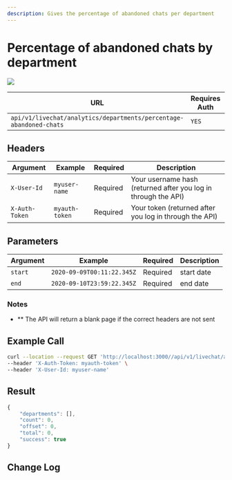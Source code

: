 ```yaml
---
description: Gives the percentage of abandoned chats per department
---
```


# Percentage of abandoned chats by department

![](../../../../../../.gitbook/assets/enterprise.jpg)

| URL                                                                | Requires Auth | HTTP Method |
| ------------------------------------------------------------------ | ------------- | ----------- |
| `api/v1/livechat/analytics/departments/percentage-abandoned-chats` | `YES`         | `GET`       |

## Headers

| Argument       | Example        | Required | Description                                                    |
| -------------- | -------------- | -------- | -------------------------------------------------------------- |
| `X-User-Id`    | `myuser-name`  | Required | Your username hash (returned after you log in through the API) |
| `X-Auth-Token` | `myauth-token` | Required | Your token (returned after you log in through the API)         |

## Parameters

| Argument | Example                    | Required | Description |
| -------- | -------------------------- | -------- | ----------- |
| `start`  | `2020-09-09T00:11:22.345Z` | Required | start date  |
| `end`    | `2020-09-10T23:59:22.345Z` | Required | end date    |

### Notes

* \*\* The API will return a blank page if the correct headers are not sent

## Example Call

```bash
curl --location --request GET 'http://localhost:3000//api/v1/livechat/analytics/departments/percentage-abandoned-chats?start=2020-02-12T00:11:22.345Z&end=2020-02-18T23:59:22.345Z' \
--header 'X-Auth-Token: myauth-token' \
--header 'X-User-Id: myuser-name'
```

## Result

```javascript
{
    "departments": [],
    "count": 0,
    "offset": 0,
    "total": 0,
    "success": true
}
```

## Change Log
